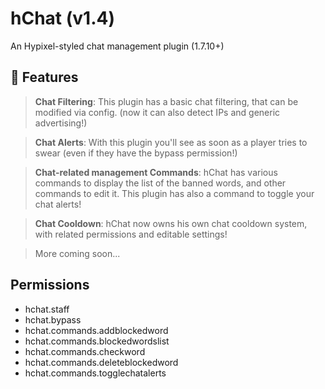  # hChat (v1.4)
An Hypixel-styled chat management plugin (1.7.10+)

## 🔏 Features
> **Chat Filtering**:
This plugin has a basic chat filtering, that can be modified via config. (now it can also detect IPs and generic advertising!) 

> **Chat Alerts**:
With this plugin you'll see as soon as a player tries to swear (even if they have the bypass permission!)

> **Chat-related management Commands**:
hChat has various commands to display the list of the banned words, and other commands to edit it. This plugin has also a command to toggle your chat alerts!

> **Chat Cooldown**:
hChat now owns his own chat cooldown system, with related permissions and editable settings!

> More coming soon...

## Permissions
* hchat.staff
* hchat.bypass
* hchat.commands.addblockedword
* hchat.commands.blockedwordslist
* hchat.commands.checkword
* hchat.commands.deleteblockedword
* hchat.commands.togglechatalerts


